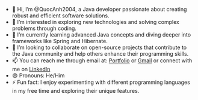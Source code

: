 - 👋 Hi, I’m @QuocAnh2004, a Java developer passionate about creating robust and efficient software solutions.
- 👀 I’m interested in exploring new technologies and solving complex problems through coding.
- 🌱 I’m currently learning advanced Java concepts and diving deeper into frameworks like Spring and Hibernate.
- 💞️ I’m looking to collaborate on open-source projects that contribute to the Java community and help others enhance their programming skills.
- 📫 You can reach me through email at: [Portfolio](https://quocanh2004.github.io/My_Portfolio/) or [Gmail](mailto:quocanhng2804@gmail.com) or connect with me on [LinkedIn](https://www.linkedin.com/in/nguyen-vo-quoc-anh-4a8a8a185?lipi=urn%3Ali%3Apage%3Ad_flagship3_profile_view_base_contact_details%3Bg3ck6OxcQySdBk%2FTMJJ%2FTA%3D%3D)
- 😄 Pronouns: He/Him
- ⚡ Fun fact: I enjoy experimenting with different programming languages in my free time and exploring their unique features.
<!---
QuocAnh2004/QuocAnh2004 is a ✨ special ✨ repository because its `README.md` (this file) appears on your GitHub profile.
You can click the Preview link to take a look at your changes.
--->
